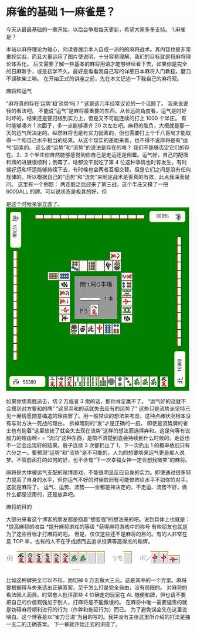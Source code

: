 # 麻雀的基础 1—麻雀是？
 今天从最最基础的一章开始，以后会争取每天更新，希望大家多多支持。   1.麻雀是？

 本站以麻将理论为轴心，向读者展示本人自成一派的的麻将战术。其内容也是非常重视实战，而且大量运用了图片使说明，十分容易理解。我们的目标就是将麻将理论体系化。  后文需要了解一些基本的麻将用语才能够继续看下去，如果你是完全的日麻新手，或是初学不久。最好是看看我自己写的详细日本麻将入门教程。磨刀不误砍柴工嘛。  在开始正式的讲座之前，先在本文记述一下我自己的麻将观。

 麻将和运气

 “麻将真的存在‘运势’和‘流势‘吗？” 这是这几年经常议论的一个话题了。 我来说说我的看法吧。  不能说“运气”是麻将最重要的东西。从长远的角度看，运气是时好时坏的，结果还是要归根到实力上，但是又不可能连续的打上 1000 个半庄。 有时能够凑齐 1 次面子，多一点能够凑齐 20 次左右吧。麻将的胜负，大概就是那一天的运气所决定的。纵然麻将也是有实力因素的，但也需要打上个千八百局才能取得一个和自己水平相当的结果。从这个现实的差距来看，也不得不说麻将是有“运气”因素的。  这么说“运势”和“流势”的说法是存在的咯？  我们不能够否定它们的存在。2、3 个半庄你自然能够感觉到你自己是走运还是倒霉。运气好，自己的配牌和牌的进展很顺利；倒霉了，啥都没干就吃了第 4 位这种事情也时有发生。有时候好运和坏运能够持续下去，有时候也会两者互相交替。但是它们之间是没有任何规律的。所以根据自己的“运势”和“流势”来制定战术是否真的有效，此点我深表疑问。  这里有一个例题： 两连胜之后迎来了第三战，这个半庄又摸了一把 6000ALL 的牌。可以说状态是极其的好，但

是这个时候亲家立直了。
![image](./output/image_page5_5.png)

 如果你想乘胜追击，切 2 万或者 3 索的话，那你肯定赢不了。  “运气好的话就不会摸到对方要和的牌” “这里弃和的话就失去应有的运势了” 这些只是流势派坚持己见一厢情愿随意编造的理由罢了。用一般常识的想法来考虑，这种点棒状况根本没有与对方决一死战的理由。  拆掉暗刻的“发”才是正确的一招。  即使是流势牌的雀士也有抱着“这里放铳了就会失去现在流势”这样的想法而选择弃和。这是何等有说服力的理由啊= =  “流向”这种东西，是搞不清楚到底会持续到什么时候的。走运也不一定会出现好的结果。骰子连续 3 次都扔出了 1，下一次扔出 1 的概率依旧只有六分之一。要预测“运势”和“流势”是不可能的，人为的想要唤来运气更是痴人说梦。不管前面打的如何的好，也不会有“下一次幸福女神一定会想我微笑”的麻将。

麻将是大体被运气支配的赌博游戏，不能很明显反应自身的实力。即使通过很多努力提高了自身的水平，但你运气不好的时候依旧有可能惨败给水平不如你的对手。这就是麻将了。  运气、运势、流势——全都是神决定的。不走运、流势不好，做什么都是没用的，还是放弃吧。

 麻将的目的

 大部分来看这个博客的朋友都是抱着“想变强”的想法来的吧。说到具体上也就是： *提高麻将的收益 *提升麻将游戏的等级 *获得麻将游戏中的称号 有些朋友也就是为了这些目标才打麻将的吧。  但是，仅仅这些还不是麻将的目的。有的人非常在意 TOP 率，也有的人不在乎成绩而去追求役满等高得点的和牌。
![image](./output/image_page6_8.png)

比如这种牌完全可以不和，而切掉 9 万去做大三元。这是其中的一个方案。麻将要根据得与失来选出正确答案，至于怎么打是完全自由，没有局限的。  对麻将的看法因人而异。时常有人批评那些 4 位确定的玩家在 AL 随便和牌，但也请不要把自己的价值观强加于别人，打麻将是不能傲慢的。 在麻将中唯一需要谴责的就是妨碍麻将顺利进行的行为（作弊和拖延行为）而已。 为了避免误会先在这里说明白。这个博客是以“雀力日进”为目的写的。我并没有主张这里所介绍的打法是独一无二的正确答案。  下一章就开始正式的讲座了。
